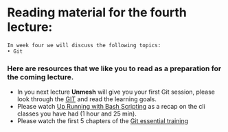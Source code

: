 # Reading material for the fourth lecture:

```
In week four we will discuss the following topics:
• Git
```

### Here are resources that we like you to read as a preparation for the coming lecture. 

- In you next lecture **Unmesh** will give you your first Git session, please look through the [GIT](https://github.com/HackYourFuture/Gitrepository) and read the learning goals.
- Please watch [Up Running with Bash Scripting](https://www.lynda.com/Bash-tutorials/Up-Running-Bash-Scripting/142989-2.html)
as a recap on the cli classes you have had (1 hour and 25 min).
- Please watch the first 5 chapters of the [Git essential training](https://www.lynda.com/Git-tutorials/Git-Essential-Training/100222-2.html)

